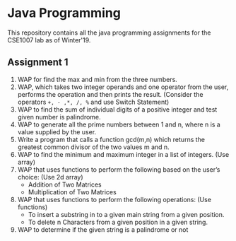 # Java Programming

This repository contains all the java programming assignments for the CSE1007 lab as of Winter'19.

## Assignment 1
1. WAP for find the max and min from the three numbers.
2. WAP, which takes two integer operands and one operator from the user, performs the operation and then prints the result. (Consider the operators `+, - ,*, /, %` and use Switch Statement)
3. WAP to find the sum of individual digits of a positive integer and test given number is palindrome.
4. WAP to generate all the prime numbers between 1 and n, where n is a value supplied by the user.
5. Write a program that calls a function gcd(m,n) which returns the greatest common divisor of the two values m and n.
6. WAP to find the minimum and maximum integer in a list of integers. (Use array)
7. WAP that uses functions to perform the following based on the user’s choice: (Use 2d array)
    * Addition of Two Matrices
    * Multiplication of Two Matrices 
8. WAP that uses functions to perform the following operations: (Use functions)
    * To insert a substring in to a given main string from a given position.
    * To delete n Characters from a given position in a given string.
9. WAP to determine if the given string is a palindrome or not 
